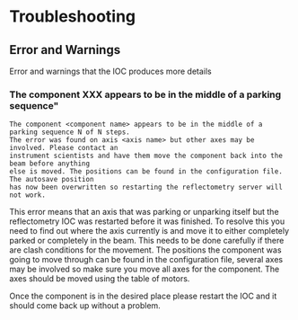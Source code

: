# Troubleshooting

## Error and Warnings

Error and warnings that the IOC produces more details

### The component XXX appears to be in the middle of a parking sequence"

```
The component <component name> appears to be in the middle of a parking sequence N of N steps. 
The error was found on axis <axis name> but other axes may be involved. Please contact an 
instrument scientists and have them move the component back into the beam before anything 
else is moved. The positions can be found in the configuration file. The autosave position 
has now been overwritten so restarting the reflectometry server will not work.
```

This error means that an axis that was parking or unparking itself but the reflectometry IOC was restarted before it was finished. To resolve this you need to find out where the axis currently is and move it to either completely parked or completely in the beam. This needs to be done carefully if there are clash conditions for the movement. The positions the component was going to move through can be found in the configuration file, several axes may be involved so make sure you move all axes for the component. The axes should be moved using the table of motors.

Once the component is in the desired place please restart the IOC and it should come back up without a problem.
